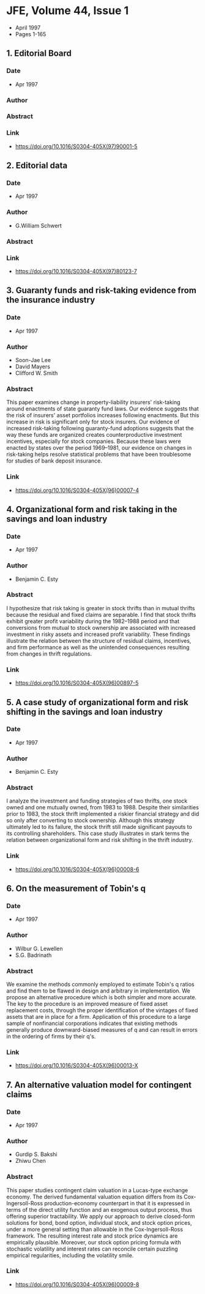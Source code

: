# JFE, Volume 44, Issue 1
- April 1997
- Pages 1-165

## 1. Editorial Board
### Date
- Apr 1997
### Author
### Abstract

### Link
- https://doi.org/10.1016/S0304-405X(97)90001-5

## 2. Editorial data
### Date
- Apr 1997
### Author
- G.William Schwert
### Abstract

### Link
- https://doi.org/10.1016/S0304-405X(97)80123-7

## 3. Guaranty funds and risk-taking evidence from the insurance industry
### Date
- Apr 1997
### Author
- Soon-Jae Lee
- David Mayers
- Clifford W. Smith
### Abstract
This paper examines change in property-liability insurers' risk-taking around enactments of state guaranty fund laws. Our evidence suggests that the risk of insurers' asset portfolios increases following enactments. But this increase in risk is significant only for stock insurers. Our evidence of increased risk-taking following guaranty-fund adoptions suggests that the way these funds are organized creates counterproductive investment incentives, especially for stock companies. Because these laws were enacted by states over the period 1969–1981, our evidence on changes in risk-taking helps resolve statistical problems that have been troublesome for studies of bank deposit insurance.
### Link
- https://doi.org/10.1016/S0304-405X(96)00007-4

## 4. Organizational form and risk taking in the savings and loan industry
### Date
- Apr 1997
### Author
- Benjamin C. Esty
### Abstract
I hypothesize that risk taking is greater in stock thrifts than in mutual thrifts because the residual and fixed claims are separable. I find that stock thrifts exhibit greater profit variability during the 1982–1988 period and that conversions from mutual to stock ownership are associated with increased investment in risky assets and increased profit variability. These findings illustrate the relation between the structure of residual claims, incentives, and firm performance as well as the unintended consequences resulting from changes in thrift regulations.
### Link
- https://doi.org/10.1016/S0304-405X(96)00897-5

## 5. A case study of organizational form and risk shifting in the savings and loan industry
### Date
- Apr 1997
### Author
- Benjamin C. Esty
### Abstract
I analyze the investment and funding strategies of two thrifts, one stock owned and one mutually owned, from 1983 to 1988. Despite their similarities prior to 1983, the stock thrift implemented a riskier financial strategy and did so only after converting to stock ownership. Although this strategy ultimately led to its failure, the stock thrift still made significant payouts to its controlling shareholders. This case study illustrates in stark terms the relation between organizational form and risk shifting in the thrift industry.
### Link
- https://doi.org/10.1016/S0304-405X(96)00008-6

## 6. On the measurement of Tobin's q
### Date
- Apr 1997
### Author
- Wilbur G. Lewellen
- S.G. Badrinath
### Abstract
We examine the methods commonly employed to estimate Tobin's q ratios and find them to be flawed in design and arbitrary in implementation. We propose an alternative procedure which is both simpler and more accurate. The key to the procedure is an improved measure of fixed asset replacement costs, through the proper identification of the vintages of fixed assets that are in place for a firm. Application of this procedure to a large sample of nonfinancial corporations indicates that existing methods generally produce downward-biased measures of q and can result in errors in the ordering of firms by their q's.
### Link
- https://doi.org/10.1016/S0304-405X(96)00013-X

## 7. An alternative valuation model for contingent claims
### Date
- Apr 1997
### Author
- Gurdip S. Bakshi
- Zhiwu Chen
### Abstract
This paper studies contingent claim valuation in a Lucas-type exchange economy. The derived fundamental valuation equation differs from its Cox-Ingersoll-Ross production-economy counterpart in that it is expressed in terms of the direct utility function and an exogenous output process, thus offering superior tractability. We apply our approach to derive closed-form solutions for bond, bond option, individual stock, and stock option prices, under a more general setting than allowable in the Cox-Ingersoll-Ross framework. The resulting interest rate and stock price dynamics are empirically plausible. Moreover, our stock option pricing formula with stochastic volatility and interest rates can reconcile certain puzzling empirical regularities, including the volatility smile.
### Link
- https://doi.org/10.1016/S0304-405X(96)00009-8

